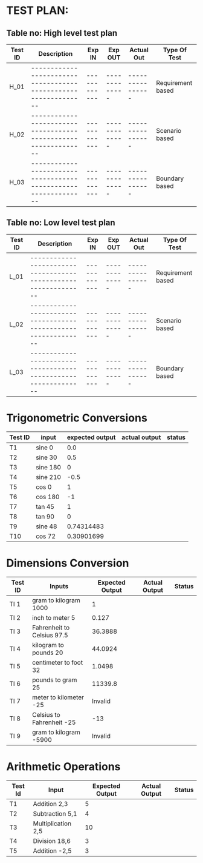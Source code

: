 # TEST PLAN:

## Table no: High level test plan

| **Test ID** | **Description**                                              | **Exp IN** | **Exp OUT** | **Actual Out** |**Type Of Test**  |    
|-------------|--------------------------------------------------------------|------------|-------------|----------------|------------------|
|  H_01       |--------------------------------------------------------------|  ------------|-------------|----------------|Requirement based |
|  H_02       |--------------------------------------------------------------|  ------------|-------------|----------------|Scenario based    |
|  H_03       |--------------------------------------------------------------|  ------------|-------------|----------------|Boundary based    |

## Table no: Low level test plan

| **Test ID** | **Description**                                              | **Exp IN** | **Exp OUT** | **Actual Out** |**Type Of Test**  |    
|-------------|--------------------------------------------------------------|------------|-------------|----------------|------------------|
|  L_01       |--------------------------------------------------------------|  ------------|-------------|----------------|Requirement based |
|  L_02       |--------------------------------------------------------------|  ------------|-------------|----------------|Scenario based    |
|  L_03       |--------------------------------------------------------------|  ------------|-------------|----------------|Boundary based    |


# Trigonometric Conversions

| Test ID 	| input    	| expected output 	| actual output 	| status 	|
|---------	|----------	|-----------------	|---------------	|--------	|
| T1      	| sine 0   	| 0.0             	|               	|        	|
| T2      	| sine 30  	| 0.5             	|               	|        	|
| T3      	| sine 180 	| 0               	|               	|        	|
| T4      	| sine 210 	| -0.5            	|               	|        	|
| T5      	| cos 0    	| 1               	|               	|        	|
| T6      	| cos 180  	| -1              	|               	|        	|
| T7      	| tan 45   	| 1               	|               	|        	|
| T8      	| tan 90   	| 0               	|               	|        	|
| T9      	| sine 48  	| 0.74314483      	|               	|        	|
| T10     	| cos 72   	| 0.30901699      	|               	|        	|


# Dimensions Conversion

| Test ID |   Inputs                    | Expected Output | Actual Output |    Status    |
|---------|-----------------------------|-----------------|---------------|--------------|
| TI 1    | gram to kilogram 1000       | 1               |               |              |
| TI 2    | inch to meter 5             | 0.127           |               |              |
| TI 3    | Fahrenheit to Celsius 97.5  | 36.3888         |               |              |
| TI 4    | kilogram to pounds 20       | 44.0924         |               |              |
| TI 5    | centimeter to foot 32       | 1.0498          |               |              |
| TI 6    | pounds to gram 25           | 11339.8         |               |              |
| TI 7    | meter to kilometer -25      | Invalid         |               |              |
| TI 8    | Celsius to Fahrenheit -25   | -13             |               |              |
| TI 9    | gram to kilogram -5900      | Invalid         |               |              |

# Arithmetic Operations

| Test Id | Input                | Expected Output | Actual Output |   Status   |
|---------|----------------------|-----------------|---------------|------------|
| T1      | Addition 2,3         | 5               |               |            |
| T2      | Subtraction 5,1      | 4               |               |            |
| T3      | Multiplication 2,5   | 10              |               |            |
| T4      | Division 18,6        | 3               |               |            |
| T5      | Addition -2,5        | 3               |               |            |
